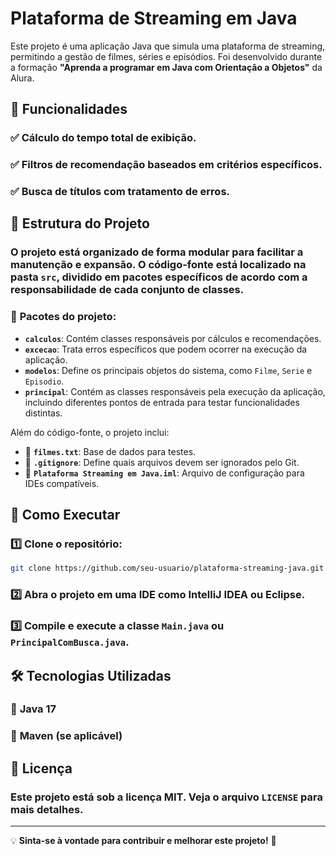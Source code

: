 # Plataforma de Streaming em Java

Este projeto é uma aplicação Java que simula uma plataforma de streaming, permitindo a gestão de filmes, séries e episódios. Foi desenvolvido durante a formação **"Aprenda a programar em Java com Orientação a Objetos"** da Alura.

## 📌 **Funcionalidades**
### ✅ **Cálculo do tempo total de exibição.**
### ✅ **Filtros de recomendação baseados em critérios específicos.**
### ✅ **Busca de títulos com tratamento de erros.**

## 📂 **Estrutura do Projeto**
### O projeto está organizado de forma modular para facilitar a manutenção e expansão. O código-fonte está localizado na pasta `src`, dividido em pacotes específicos de acordo com a responsabilidade de cada conjunto de classes. 

### 📌 **Pacotes do projeto:**
- **`calculos`**: Contém classes responsáveis por cálculos e recomendações.
- **`excecao`**: Trata erros específicos que podem ocorrer na execução da aplicação.
- **`modelos`**: Define os principais objetos do sistema, como `Filme`, `Serie` e `Episodio`.
- **`principal`**: Contém as classes responsáveis pela execução da aplicação, incluindo diferentes pontos de entrada para testar funcionalidades distintas.

Além do código-fonte, o projeto inclui:
- 📄 **`filmes.txt`**: Base de dados para testes.
- 📄 **`.gitignore`**: Define quais arquivos devem ser ignorados pelo Git.
- 📄 **`Plataforma Streaming em Java.iml`**: Arquivo de configuração para IDEs compatíveis.

## 🚀 **Como Executar**
### 1️⃣ Clone o repositório:
   ```sh
   git clone https://github.com/seu-usuario/plataforma-streaming-java.git
   ```
### 2️⃣ Abra o projeto em uma IDE como IntelliJ IDEA ou Eclipse.
### 3️⃣ Compile e execute a classe `Main.java` ou `PrincipalComBusca.java`.

## 🛠 **Tecnologias Utilizadas**
### 🔹 **Java 17**
### 🔹 **Maven** (se aplicável)

## 📄 **Licença**
### Este projeto está sob a licença MIT. Veja o arquivo `LICENSE` para mais detalhes.

---

💡 **Sinta-se à vontade para contribuir e melhorar este projeto!** 🚀
